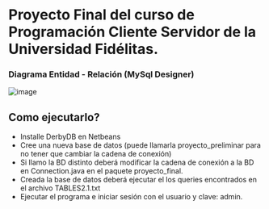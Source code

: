 # Proyecto Final del curso de Programación Cliente Servidor de la Universidad Fidélitas.

### Diagrama Entidad - Relación (MySql Designer)
![image](https://user-images.githubusercontent.com/26367496/111494170-ddc10c00-8703-11eb-814d-37046fd0d886.png)


## Como ejecutarlo?

- Installe DerbyDB en Netbeans
- Cree una nueva base de datos (puede llamarla proyecto_preliminar para no tener que cambiar la cadena de conexión)
- Si llamo la BD distinto deberá modificar la cadena de conexión a la BD en Connection.java en el paquete proyecto_final.
- Creada la base de datos deberá ejecutar el los queries encontrados en el archivo TABLES2.1.txt
- Ejecutar el programa e iniciar sesión con el usuario y clave: admin.
